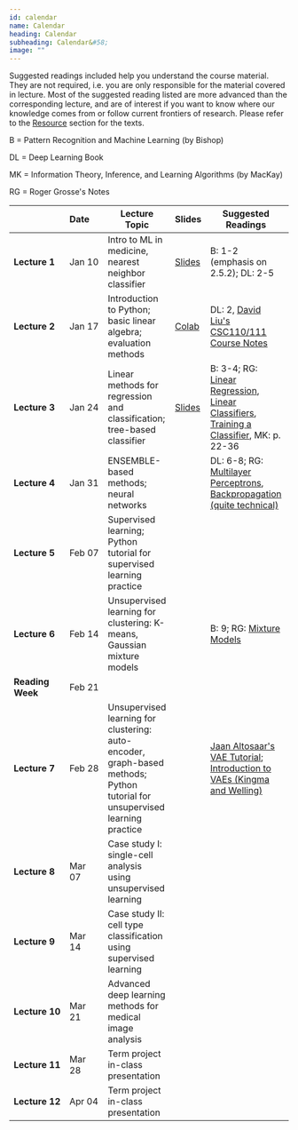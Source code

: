 ```yaml
---
id: calendar
name: Calendar
heading: Calendar
subheading: Calendar&#58;
image: ""
---
```


Suggested readings included help you understand the course material. They are not required, i.e. you are only responsible for the material covered in lecture. Most of the suggested reading listed are more advanced than the corresponding lecture, and are of interest if you want to know where our knowledge comes from or follow current frontiers of research. Please refer to the [Resource](#Resource) section for the texts.

B = Pattern Recognition and Machine Learning (by Bishop)

DL = Deep Learning Book

MK = Information Theory, Inference, and Learning Algorithms (by MacKay)

RG = Roger Grosse's Notes

|       | Date&nbsp;&nbsp;&nbsp;&nbsp;    | Lecture Topic                  | Slides  | Suggested Readings | Deliverables
|-------|----|------------------------|---------|------------------------------------------|-----------------
| **Lecture&nbsp;1** | Jan 10 | Intro to ML in medicine, nearest neighbor classifier | [Slides](assets/slides/Lecture01.pdf)  | B: 1-2 (emphasis on 2.5.2); DL: 2-5   |
| **Lecture&nbsp;2** | Jan 17  | Introduction to Python; basic linear algebra; evaluation methods |  [Colab](https://colab.research.google.com/drive/1UgLyIneMrMNHXAhdrxGvD0CfdwQl6IZ9?usp=sharing)  | DL: 2, [David Liu's CSC110/111 Course Notes](https://www.teach.cs.toronto.edu/~csc110y/fall/notes/)  |
| **Lecture&nbsp;3** | Jan 24  | Linear methods for regression and classification; tree-based classifier | [Slides](assets/slides/Lecture03.pdf) |  B: 3-4; RG: [Linear Regression](https://csc413-uoft.github.io/2021/assets/readings/L01a.pdf), [Linear Classifiers](https://csc413-uoft.github.io/2021/assets/readings/L01b.pdf), [Training a Classifier](https://csc413-uoft.github.io/2021/assets/readings/L01c.pdf), MK: p. 22-36 | 
| **Lecture&nbsp;4** | Jan 31  | ENSEMBLE-based methods; neural networks  |   |  DL: 6-8; RG: [Multilayer Perceptrons](https://csc413-uoft.github.io/2021/assets/readings/L02a.pdf), [Backpropagation (quite technical)](https://csc413-uoft.github.io/2021/assets/readings/L02b.pdf)  | Assignment #1 Due
| **Lecture&nbsp;5** | Feb 07  | Supervised learning; Python tutorial for supervised learning practice  |   |   |
| **Lecture&nbsp;6** | Feb 14  | Unsupervised learning for clustering: K-means, Gaussian mixture models |   | B: 9; RG: [Mixture Models](https://www.cs.toronto.edu/~rgrosse/courses/csc311_f21/readings/Mixture%20Modeling.pdf)  | Assignment #2 Due
| **Reading Week** | Feb 21  |   |  |   |
| **Lecture&nbsp;7** | Feb 28   | Unsupervised learning for clustering: auto-encoder, graph-based methods; Python tutorial for unsupervised learning practice  |   |  [Jaan Altosaar's VAE Tutorial](https://jaan.io/what-is-variational-autoencoder-vae-tutorial/); [Introduction to VAEs (Kingma and Welling)](https://arxiv.org/abs/1906.02691)  |
| **Lecture&nbsp;8** | Mar 07   | Case study I: single-cell analysis using unsupervised learning |    |   |
| **Lecture&nbsp;9** | Mar 14  | Case study II: cell type classification using supervised learning  |  |   |
| **Lecture&nbsp;10** | Mar 21  | Advanced deep learning methods for medical image analysis |  |  | Assignment #3 Due
| **Lecture&nbsp;11** | Mar 28  | Term project in-class presentation |   |   |
| **Lecture&nbsp;12** | Apr 04   | Term project in-class presentation |   |   |
